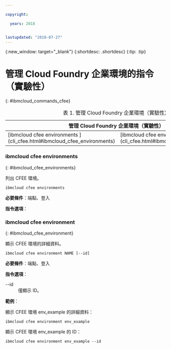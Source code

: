 ```yaml
---

copyright:

  years: 2018


lastupdated: "2018-07-27"
---
```


{:new_window: target="_blank"}
{:shortdesc: .shortdesc}
{:tip: .tip}

# 管理 Cloud Foundry 企業環境的指令（實驗性）
{: #ibmcloud_commands_cfee}

<table summary="管理 Cloud Foundry 企業環境（實驗性）">
<caption>表 1. 管理 Cloud Foundry 企業環境（實驗性）</caption>
 <thead>
 <th colspan="5">管理 Cloud Foundry 企業環境（實驗性）</th>
 </thead>
 <tbody>
 <tr>
 <td>[ibmcloud cfee environments
](cli_cfee.html#ibmcloud_cfee_environments)</td>
 <td>[ibmcloud cfee environment](cli_cfee.html#ibmcloud_cfee_environment)</td>
 </tr>
 </tbody>
 </table>

 ### ibmcloud cfee environments
{: #ibmcloud_cfee_environments}

列出 CFEE 環境。

```
ibmcloud cfee environments
```

<strong>必要條件</strong>：端點、登入

<strong>指令選項</strong>：

### ibmcloud cfee environment
{: #ibmcloud_cfee_environment}

顯示 CFEE 環境的詳細資料。

```
ibmcloud cfee environment NAME [--id]
```

<strong>必要條件</strong>：端點、登入

<strong>指令選項</strong>：
  <dl>
   <dt>--id</dt>
   <dd>僅顯示 ID。</dd>
  </dl>

<strong>範例</strong>：

顯示 CFEE 環境 env_example 的詳細資料：

```
ibmcloud cfee environment env_example
```

顯示 CFEE 環境 env_example 的 ID：

```
ibmcloud cfee environment env_example --id
```
